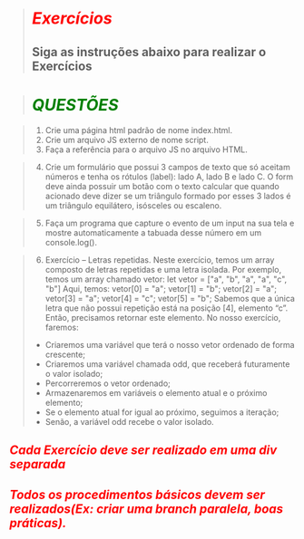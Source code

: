 > # _*<font color='red'>Exercícios</font>*_
> ## Siga as instruções abaixo para realizar o Exercícios

># *<span style="color:green">QUESTÕES</span>*

> 1. Crie uma página html padrão de nome index.html.
> 2. Crie um arquivo JS externo de nome script.
> 3. Faça a referência para o arquivo JS no arquivo HTML.

> 4. Crie um formulário que possui 3 campos de texto que só aceitam números e tenha os rótulos (label): lado A, lado B e lado C. O form deve ainda possuir um botão com o texto calcular que quando acionado deve dizer se um triângulo formado por esses 3 lados é um triângulo equilátero, isósceles ou escaleno.

> 5. Faça um programa que capture o evento de um input na sua tela e mostre automaticamente a tabuada desse número em um console.log().

> 6. Exercício – Letras repetidas.
Neste exercício, temos um array composto de letras repetidas e uma letra isolada.
Por exemplo, temos um array chamado vetor:
let vetor = ["a", "b", "a", "a", "c", "b"]
Aqui, temos:
vetor[0] = "a";
vetor[1] = "b";
vetor[2] = "a";
vetor[3] = "a";
vetor[4] = "c";
vetor[5] = "b";
Sabemos que a única letra que não possui repetição está na posição [4], elemento “c”. Então, precisamos retornar este elemento.
No nosso exercício, faremos:
> - Criaremos uma variável que terá o nosso vetor ordenado de forma crescente;
> - Criaremos uma variável chamada odd, que receberá futuramente o valor isolado;
> - Percorreremos o vetor ordenado;
> - Armazenaremos em variáveis o elemento atual e o próximo elemento;
> - Se o elemento atual for igual ao próximo, seguimos a iteração;
> - Senão, a variável odd recebe o valor isolado.

## *<span style="color:red">Cada Exercício deve ser realizado em uma div separada</span>*

## *<span style="color:red">Todos os procedimentos básicos devem ser realizados(Ex: criar uma branch paralela, boas práticas).</span>*